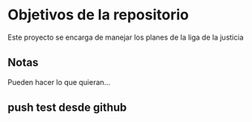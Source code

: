 # Objetivos de la repositorio

Este proyecto se encarga de manejar los planes de la liga de la justicia


## Notas
Pueden hacer lo que quieran...

## push test desde github
